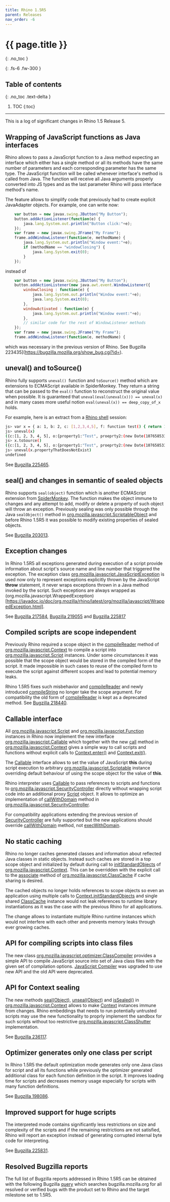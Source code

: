 ```yaml
---
title: Rhino 1.5R5
parent: Releases
nav_order: -6
---
```


# {{ page.title }}
{: .no_toc }

{: .fs-6 .fw-300 }

## Table of contents
{: .no_toc .text-delta }

1. TOC
{:toc}

---
This is a log of significant changes in Rhino 1.5 Release 5.

## Wrapping of JavaScript functions as Java interfaces
Rhino allows to pass a JavaScript function to a Java method expecting an interface which either has a single method or all its methods have the same number of parameters and each corresponding parameter has the same type. The JavaScript function will be called whenever interface's method is called from Java. The function will receive all Java arguments properly converted into JS types and as the last parameter Rhino will pass interface method's name.

The feature allows to simplify code that previously had to create explicit JavaAdapter objects. For example, one can write now:

```js
    var button = new javax.swing.JButton("My Button");
    button.addActionListener(function(e) {
        java.lang.System.out.println("Button click:"+e);
    });
    var frame = new javax.swing.JFrame("My Frame");
    frame.addWindowListener(function(e, methodName) {
        java.lang.System.out.println("Window event:"+e);
        if (methodName == "windowClosing") {
            java.lang.System.exit(0);
        }
    });
```
instead of
```js
    var button = new javax.swing.JButton("My Button");
    button.addActionListener(new java.awt.event.WindowListener({
        windowClosing : function(e) {
            java.lang.System.out.println("Window event:"+e);
            java.lang.System.exit(0);
        },
        windowActivated : function(e) {
            java.lang.System.out.println("Window event:"+e);
        },
        // similar code for the rest of WindowListener methods
    });
    var frame = new javax.swing.JFrame("My Frame");
    frame.addWindowListener(function(e, methodName) {
```
which was necessary in the previous version of Rhino. See Bugzilla 223435](https://bugzilla.mozilla.org/show_bug.cgi?id=).

## uneval() and toSource()
Rhino fully supports `uneval() `function and `toSource()` method which are extensions to ECMAScript available in SpiderMonkey. They return a string that can be passed to the `eval()` function to reconstruct the original value when possible. It is guaranteed that `uneval(eval(uneval(x))) == uneval(x)` and in many cases more useful notion `eval(uneval(x)) == deep_copy_of_x` holds.

For example, here is an extract from a [Rhino shell](../../_tools/shell.md) session:

```sh
js> var x = { a: 1, b: 2, c: [1,2,3,4,5], f: function test() { return 1; }, o: { property1: "Test", proeprty2: new Date()}}
js> uneval(x)
({c:[1, 2, 3, 4, 5], o:{property1:"Test", proeprty2:(new Date(1076585338601))}, f:(function test() {return 1;}), a:1, b:2})
js> x.toSource()
({c:[1, 2, 3, 4, 5], o:{property1:"Test", proeprty2:(new Date(1076585338601))}, f:(function test() {return 1;}), a:1, b:2})
js> uneval(x.propertyThatDoesNotExist)
undefined
```
See [Bugzilla 225465](https://bugzilla.mozilla.org/show_bug.cgi?id=225465).

## seal() and changes in semantic of sealed objects
Rhino supports `seal(object)` function which is another ECMAScript extension from [SpiderMonkey](https://spidermonkey.dev/). The function makes the object immune to changes and any attempt to add, modify or delete a property of such object will throw an exception. Previously sealing was only possible through the Java `sealObject()` method in [org.mozilla.javascript.ScriptableObject](https://javadoc.io/doc/org.mozilla/rhino/latest/org/mozilla/javascript/ScriptableObject.html) and before Rhino 1.5R5 it was possible to modify existing properties of sealed objects.

See [Bugzilla 203013](https://bugzilla.mozilla.org/show_bug.cgi?id=203013).

## Exception changes
In Rhino 1.5R5 all exceptions generated during execution of a script provide information about script's source name and line number that triggered the exception. The exception class [org.mozilla.javascript.JavaScriptException](https://javadoc.io/doc/org.mozilla/rhino/latest/org/mozilla/javascript/JavaScriptException.html) is used now only to represent exceptions explicitly thrown by the JavaScript **throw** statement, it never wraps exceptions thrown in a Java method invoked by the script. Such exceptions are always wrapped as (org.mozilla.javascript.WrappedException)[https://javadoc.io/doc/org.mozilla/rhino/latest/org/mozilla/javascript/WrappedException.html].

See [Bugzilla 217584](https://bugzilla.mozilla.org/show_bug.cgi?id=217584), [Bugzilla 219055](https://bugzilla.mozilla.org/show_bug.cgi?id=219055) and [Bugzilla 225817](https://bugzilla.mozilla.org/show_bug.cgi?id=225817)

## Compiled scripts are scope independent
Previously Rhino required a scope object in the [compileReader](https://javadoc.io/doc/org.mozilla/rhino/latest/org/mozilla/javascript/Context.html#compileReader-org.mozilla.javascript.Scriptable-java.io.Reader-java.lang.String-int-java.lang.Object-) method of [org.mozilla.javascript.Context](https://javadoc.io/doc/org.mozilla/rhino/latest/org/mozilla/javascript/Context.html) to compile a script into [org.mozilla.javascript.Script](https://javadoc.io/doc/org.mozilla/rhino/latest/org/mozilla/javascript/Script.html) instances. Under some circumstances it was possible that the scope object would be stored in the compiled form of the script. It made impossible in such cases to reuse of the compiled form to execute the script against different scopes and lead to potential memory leaks.

Rhino 1.5R5 fixes such misbehavior and [compileReader](https://javadoc.io/doc/org.mozilla/rhino/latest/org/mozilla/javascript/Context.html#compileReader-java.io.Reader-java.lang.String-int-java.lang.Object-) and newly introduced [compileString](https://javadoc.io/doc/org.mozilla/rhino/latest/org/mozilla/javascript/Context.html#compileString-java.lang.String-java.lang.String-int-java.lang.Object-) no longer take the scope argument. For compatibility the old form of [compileReader](https://javadoc.io/doc/org.mozilla/rhino/latest/org/mozilla/javascript/Context.html#compileReader-org.mozilla.javascript.Scriptable-java.io.Reader-java.lang.String-int-java.lang.Object-) is kept as a deprecated method.
See [Bugzilla 218440](https://bugzilla.mozilla.org/show_bug.cgi?id=218440).

## Callable interface
All [org.mozilla.javascript.Script](https://javadoc.io/doc/org.mozilla/rhino/latest/org/mozilla/javascript/Script.html) and [org.mozilla.javascript.Function](https://javadoc.io/doc/org.mozilla/rhino/latest/org/mozilla/javascript/Function.html) instances in Rhino now implement the new interface [org.mozilla.javascript.Callable](https://javadoc.io/doc/org.mozilla/rhino/latest/org/mozilla/javascript/Callable.html) which together with the new [call](https://javadoc.io/doc/org.mozilla/rhino/latest/org/mozilla/javascript/Callable.html#call-org.mozilla.javascript.Context-org.mozilla.javascript.Scriptable-org.mozilla.javascript.Scriptable-java.lang.Object:A-) method in [org.mozilla.javascript.Context](https://javadoc.io/doc/org.mozilla/rhino/latest/org/mozilla/javascript/Context.html) gives a simple way to call scripts and functions without explicit calls to [Context.enter()](https://javadoc.io/doc/org.mozilla/rhino/latest/org/mozilla/javascript/Context.html#enter--) and [Context.exit()](https://javadoc.io/doc/org.mozilla/rhino/latest/org/mozilla/javascript/Context.html#exit--).

The [Callable](https://javadoc.io/doc/org.mozilla/rhino/latest/org/mozilla/javascript/Callable.html) interface allows to set the value of JavaScript **this** during script execution to arbitrary [org.mozilla.javascript.Scriptable](https://javadoc.io/doc/org.mozilla/rhino/latest/org/mozilla/javascript/Scriptable.html) instance overriding default behaviour of using the scope object for the value of **this**.

Rhino interpreter uses [Callable](https://javadoc.io/doc/org.mozilla/rhino/latest/org/mozilla/javascript/Callable.html) to pass references to scripts and functions to [org.mozilla.javascript.SecurityController](https://javadoc.io/doc/org.mozilla/rhino/latest/org/mozilla/javascript/SecurityController.html) directly without wrapping script code into an additional proxy [Script](https://javadoc.io/doc/org.mozilla/rhino/latest/org/mozilla/javascript/Script.html) object. It allows to optimize an implementation of [callWithDomain](https://javadoc.io/doc/org.mozilla/rhino/latest/org/mozilla/javascript/SecurityController.html#callWithDomain-java.lang.Object-org.mozilla.javascript.Context-org.mozilla.javascript.Callable-org.mozilla.javascript.Scriptable-org.mozilla.javascript.Scriptable-java.lang.Object:A-) method in [org.mozilla.javascript.SecurityController](https://javadoc.io/doc/org.mozilla/rhino/latest/org/mozilla/javascript/SecurityController.html).

For compatibility applications extending the previous version of [SecurityController](https://javadoc.io/doc/org.mozilla/rhino/latest/org/mozilla/javascript/SecurityController.html) are fully supported but the new applications should override [callWithDomain](https://javadoc.io/doc/org.mozilla/rhino/latest/org/mozilla/javascript/SecurityController.html#callWithDomain-java.lang.Object-org.mozilla.javascript.Context-org.mozilla.javascript.Callable-org.mozilla.javascript.Scriptable-org.mozilla.javascript.Scriptable-java.lang.Object:A-) method, not [execWithDomain](https://javadoc.io/doc/org.mozilla/rhino/latest/org/mozilla/javascript/SecurityController.html#execWithDomain-org.mozilla.javascript.Context-org.mozilla.javascript.Scriptable-org.mozilla.javascript.Script-java.lang.Object-).

## No static caching
Rhino no longer caches generated classes and information about reflected Java classes in static objects. Instead such caches are stored in a top scope object and initialized by default during call to [initStandardObjects](https://javadoc.io/doc/org.mozilla/rhino/latest/org/mozilla/javascript/Context.html#initStandardObjects--) of [org.mozilla.javascript.Context](https://javadoc.io/doc/org.mozilla/rhino/latest/org/mozilla/javascript/Context.html). This can be overridden with the explicit call to the [associate](https://javadoc.io/doc/org.mozilla/rhino/latest/org/mozilla/javascript/ClassCache.html#associate-org.mozilla.javascript.ScriptableObject-) method of [org.mozilla.javascript.ClassCache](https://javadoc.io/doc/org.mozilla/rhino/latest/org/mozilla/javascript/ClassCache.html) if cache sharing is desired.

The cached objects no longer holds references to scope objects so even an application using multiple calls to [Context.initStandardObjects](https://javadoc.io/doc/org.mozilla/rhino/latest/org/mozilla/javascript/Context.html#initStandardObjects--) and single shared [ClassCache](https://javadoc.io/doc/org.mozilla/rhino/latest/org/mozilla/javascript/ClassCache.html) instance would not leak references to runtime library instantiations as it was the case with the previous Rhino for all applications.

The change allows to instantiate multiple Rhino runtime instances which would not interfere with each other and prevents memory leaks through ever growing caches.

## API for compiling scripts into class files
The new class [org.mozilla.javascript.optimizer.ClassCompiler](https://javadoc.io/doc/org.mozilla/rhino/latest/org/mozilla/javascript/optimizer/ClassCompiler.html) provides a simple API to compile JavaScript source into set of Java class files with the given set of compilation options. [JavaScript Compiler](../../_tools/javascript_compiler.md) was upgraded to use new API and the old API were deprecated.

## API for Context sealing
The new methods [seal(Object)](https://javadoc.io/doc/org.mozilla/rhino/latest/org/mozilla/javascript/Context.html#seal-java.lang.Object-), [unseal(Object)](https://javadoc.io/doc/org.mozilla/rhino/latest/org/mozilla/javascript/Context.html#unseal-java.lang.Object-) and [isSealed()](https://javadoc.io/doc/org.mozilla/rhino/latest/org/mozilla/javascript/Context.html#isSealed-) in [org.mozilla.javascript.Context](https://javadoc.io/doc/org.mozilla/rhino/latest/org/mozilla/javascript/Context.html) allows to make [Context](https://javadoc.io/doc/org.mozilla/rhino/latest/org/mozilla/javascript/Context.html) instances immune from changes. Rhino embeddings that needs to run potentially untrusted scripts may use the new functionality to proprly implement the sandbox for such scripts without too restrictive [org.mozilla.javascript.ClassShutter](https://javadoc.io/doc/org.mozilla/rhino/latest/org/mozilla/javascript/ClassShutter.html) implementation.

See [Bugzilla 236117](https://bugzilla.mozilla.org/show_bug.cgi?id=236117).

## Optimizer generates only one class per script
In Rhino 1.5R5 the default optimization mode generates only one Java class for script and all its functions while previously the optimizer generated additional class for each function definition in the script. It improves loading time for scripts and decreases memory usage especially for scripts with many function definitions.

See [Bugzilla 198086](https://bugzilla.mozilla.org/show_bug.cgi?id=198086).

## Improved support for huge scripts
The interpreted mode contains significantly less restrictions on size and complexity of the scripts and if the remaining restrictions are not satisfied, Rhino will report an exception instead of generating corrupted internal byte code for interpreting.

See [Bugzilla 225831](https://bugzilla.mozilla.org/show_bug.cgi?id=225831).

## Resolved Bugzilla reports
The full list of Bugzilla reports addressed in Rhino 1.5R5 can be obtained with the following Bugzilla [query](http://bugzilla.mozilla.org/buglist.cgi?product=Rhino%20graveyard&target_milestone=1.5R5&bug_status=RESOLVED&bug_status=VERIFIED) which searches bugzilla.mozilla.org for all resolved or verified bugs with the product set to Rhino and the target milestone set to 1.5R5.